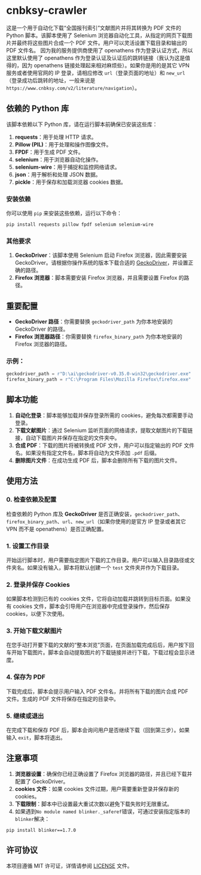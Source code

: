 # cnbksy-crawler
这是一个用于自动化下载“全国报刊索引”文献图片并将其转换为 PDF 文件的 Python 脚本。该脚本使用了 Selenium 浏览器自动化工具，从指定的网页下载图片并最终将这些图片合成一个 PDF 文件。用户可以灵活设置下载目录和输出的 PDF 文件名。
因为我的服务提供商使用了 openathens 作为登录认证方式，所以这里默认使用了 openathens 作为登录认证及认证后的跳转链接（我认为这是值得的，因为 openathens 链接处理起来相对麻烦些）。如果你是用的是其它 VPN 服务或者使用官网的 IP 登录，请相应修改 `url`（登录页面的地址）和 `new_url`（登录成功后跳转的地址，一般来说是 `https://www.cnbksy.com/v2/literature/navigation`）。

## 依赖的 Python 库

该脚本依赖以下 Python 库，请在运行脚本前确保已安装这些库：

1. **requests**：用于处理 HTTP 请求。
2. **Pillow (PIL)**：用于处理和操作图像文件。
3. **FPDF**：用于生成 PDF 文件。
4. **selenium**：用于浏览器自动化操作。
5. **selenium-wire**：用于捕捉和监控网络请求。
6. **json**：用于解析和处理 JSON 数据。
7. **pickle**：用于保存和加载浏览器 cookies 数据。

### 安装依赖

你可以使用 `pip` 来安装这些依赖，运行以下命令：

```bash
pip install requests pillow fpdf selenium selenium-wire
```

### 其他要求

1. **GeckoDriver**：该脚本使用 Selenium 启动 Firefox 浏览器，因此需要安装 GeckoDriver。请根据你操作系统的版本下载合适的 [GeckoDriver](https://github.com/mozilla/geckodriver/releases)，并设置正确的路径。
2. **Firefox 浏览器**：脚本需要安装 Firefox 浏览器，并且需要设置 Firefox 的路径。

## 重要配置

- **GeckoDriver 路径**：你需要替换 `geckodriver_path` 为你本地安装的 GeckoDriver 的路径。
- **Firefox 浏览器路径**：你需要替换 `firefox_binary_path` 为你本地安装的 Firefox 浏览器的路径。

### 示例：

```python
geckodriver_path = r"D:\ai\geckodriver-v0.35.0-win32\geckodriver.exe"  # 替换为实际路径
firefox_binary_path = r"C:\Program Files\Mozilla Firefox\firefox.exe"  # 替换为实际路径
```

## 脚本功能

1. **自动化登录**：脚本能够加载并保存登录所需的 cookies，避免每次都需要手动登录。
2. **下载文献图片**：通过 Selenium 监听页面的网络请求，提取文献图片的下载链接，自动下载图片并保存在指定的文件夹中。
3. **合成 PDF**：下载的图片将被转换成 PDF 文件，用户可以指定输出的 PDF 文件名。如果没有指定文件名，脚本将自动为文件添加 `.pdf` 后缀。
4. **删除图片文件**：在成功生成 PDF 后，脚本会删除所有下载的图片文件。

## 使用方法

### 0. 检查依赖及配置

检查依赖的 Python 库及 **GeckoDriver** 是否正确安装，`geckodriver_path`、`firefox_binary_path`、`url`、`new_url`（如果你使用的是官方 IP 登录或者其它 VPN 而不是 openathens）是否正确配置。

### 1. 设置工作目录

开始运行脚本时，用户需要指定图片下载的工作目录。用户可以输入目录路径或文件夹名。如果没有输入，脚本将默认创建一个 `test` 文件夹并作为下载目录。

### 2. 登录并保存 Cookies

如果脚本检测到已有的 cookies 文件，它将自动加载并跳转到目标页面。如果没有 cookies 文件，脚本会引导用户在浏览器中完成登录操作，然后保存 cookies，以便下次使用。

### 3. 开始下载文献图片

在您手动打开要下载的文献的“整本浏览”页面，在页面加载完成后后，用户按下回车开始下载图片。脚本会自动提取图片的下载链接并进行下载，下载过程会显示进度。

### 4. 保存为 PDF

下载完成后，脚本会提示用户输入 PDF 文件名，并将所有下载的图片合成 PDF 文件。生成的 PDF 文件将保存在指定的目录中。

### 5. 继续或退出

在完成下载和保存 PDF 后，脚本会询问用户是否继续下载（回到第三步）。如果输入 `exit`，脚本将退出。

## 注意事项

1. **浏览器设置**：确保你已经正确设置了 Firefox 浏览器的路径，并且已经下载并配置了 GeckoDriver。
2. **cookies 文件**：如果 cookies 文件过期，用户需要重新登录并保存新的 cookies。
3. **下载限制**：脚本中已设置最大重试次数以避免下载失败时无限重试。
4. 如果遇到`No module named blinker._saferef`错误，可通过安装指定版本的`blinker`解决：
```
pip install blinker==1.7.0
```

## 许可协议

本项目遵循 MIT 许可证，详情请参阅 [LICENSE](./LICENSE) 文件。


